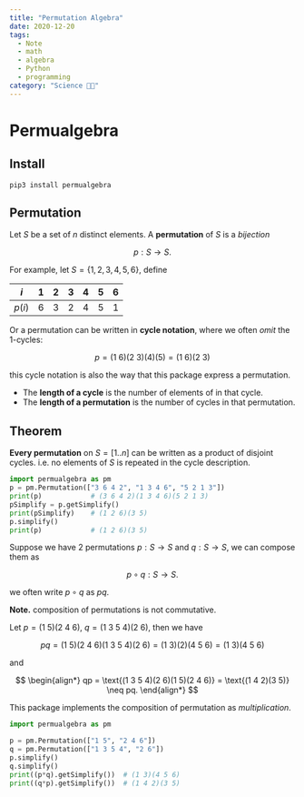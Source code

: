 ```yaml
---
title: "Permutation Algebra"
date: 2020-12-20
tags:
  - Note
  - math
  - algebra
  - Python
  - programming
category: "Science 👨‍💻"
---
```


# Permualgebra

## Install

```shell
pip3 install permualgebra
```

## Permutation

Let $S$ be a set of $n$ distinct elements. 
A **permutation** of $S$ is a *bijection*

$$
p : S \rightarrow S.
$$

For example, let $S = \{ 1,2,3,4,5,6 \}$, define

| $i$    | 1    | 2    | 3    | 4    | 5    | 6    |
| ------ | ---- | ---- | ---- | ---- | ---- | ---- |
| $p(i)$ | 6    | 3    | 2    | 4    | 5    | 1    |

Or a permutation can be written in **cycle notation**, where we often *omit* the 1-cycles:

$$
p = \text{(1 6)(2 3)(4)(5)} = \text{(1 6)(2 3)}
$$

this cycle notation is also the way that this package express a permutation.

* The **length of a cycle** is the number of elements of  in that cycle.
* The **length of a permutation** is the number of cycles in that permutation.

## Theorem

**Every permutation** on $S = [1..n]$ can be written as a product of disjoint cycles.
i.e. no elements of $S$ is repeated in the cycle description.

```python
import permualgebra as pm
p = pm.Permutation(["3 6 4 2", "1 3 4 6", "5 2 1 3"])
print(p)            # (3 6 4 2)(1 3 4 6)(5 2 1 3)
pSimplify = p.getSimplify()
print(pSimplify)    # (1 2 6)(3 5)
p.simplify()
print(p)            # (1 2 6)(3 5)
```

Suppose we have 2 permutations $p : S \rightarrow S$ and $q : S \rightarrow S$,
we can compose them as

$$
p \circ q : S \rightarrow S. 
$$

we often write $p \circ q$ as $pq$.

**Note.**
composition of permutations is not commutative.

Let $p = \text{(1 5)(2 4 6)}$, $q = \text{(1 3 5 4)(2 6)}$, then we have

$$
    pq 
    = \text{(1 5)(2 4 6)(1 3 5 4)(2 6)}
    = \text{(1 3)(2)(4 5 6)}
    = \text{(1 3)(4 5 6)}
$$

and

$$
\begin{align*}
    qp
    = \text{(1 3 5 4)(2 6)(1 5)(2 4 6)}
    = \text{(1 4 2)(3 5)}
    \neq pq.
\end{align*}
$$

This package implements the composition of permutation as *multiplication*. 

```python
import permualgebra as pm

p = pm.Permutation(["1 5", "2 4 6"])
q = pm.Permutation(["1 3 5 4", "2 6"])
p.simplify()
q.simplify()
print((p*q).getSimplify())  # (1 3)(4 5 6)
print((q*p).getSimplify())  # (1 4 2)(3 5)
```

